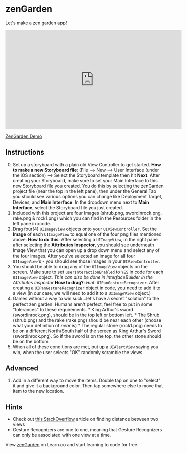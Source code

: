

# zenGarden

Let's make a zen garden app! 

<iframe width="560" height="315" src="https://www.youtube.com/embed/YmUNNvzSRrU?rel=0&modestbranding=1" frameborder="0" allowfullscreen></iframe><p><a href="https://www.youtube.com/watch?v=YmUNNvzSRrU">ZenGarden Demo</a></p>

## Instructions

  0. Set up a storyboard with a plain old View Controller to get started. **How to make a new Storyboard file**: (File --> New --> User Interface (under the iOS section) --> Select the Storyboard template then hit **Next**. After creating your Storyboard, make sure to set your Main Interface to this new Storyboard file you created. You do this by selecting the zenGarden project file (near the top in the left pane), then under the General Tab you should see various options you can change like Deployment Target, Devices, and **Main Interface**. In the dropdown menu next to **Main Interface**, select the Storyboard file you just created.
  1. Included with this project are four Images (shrub.png, swordinrock.png, rake.png & rock1.png) which you can find in the Resources folder in the left pane in xcode. 
  2. Drag four(4) `UIImageView` objects onto your `UIViewController`. Set the **Image** of each `UIImageView` to equal one of the four png files mentioned above. **How to do this**: After selecting a `UIImageView`, in the right pane after selecting the **Attributes Inspector**, you should see underneath Image View that you can open up a drop down menu and select any of the four images. After you've selected an image for all four `UIImageView`'s - you should see those images in your `UIViewController`. 
  3. You should be able to drag any of the `UIImageView` objects on the screen. Make sure to set `userInteractionEnabled` to `YES` in code for each `UIImageView` object. *This can also be done in InterfaceBuilder in the Attributes Inspector* **How to drag?**: *Hint*: `UIPanGestureRecognizer`. After creating a `UIPanGestureRecognizer` object in code, you need to add it to a view (in our case, we will need to add it to a `UIImageView` object.)
  4. Games without a way to win suck...let's have a secret "solution" to the perfect zen garden. Humans aren't perfect, feel free to put in some "tolerances" to these requirements.
    * King Arthur's sword (swordinrock.png), should be in the top left or bottom left.
    * The Shrub (shrub.png) and the rake (rake.png) should be near each other (choose what your definition of *near* is)
    * The regular stone (rock1.png) needs to be on a different North/South half of the screen as King Arthur's Sword (swordinrock.png). So if the sword is on the top, the other stone should be on the bottom.
  5. When all of these conditions are met, put up a `UIAlertView` saying you win, when the user selects "OK" randomly scramble the views.

## Advanced

  1. Add in a different way to move the items. Double tap on one to "select" it and give it a background color. Then tap somewhere else to move that item to the new location.
  
## Hints

  * Check out [this StackOverflow](http://stackoverflow.com/questions/19530283/how-do-i-detect-how-close-uiview-view-is-to-the-other-uiview) article on finding distance between two views
  * Gesture Recognizers are one to one, meaning that Gesture Recognizers can only be associated with one view at a time.

<p data-visibility='hidden'>View <a href='https://learn.co/lessons/zenGarden' title='zenGarden'>zenGarden</a> on Learn.co and start learning to code for free.</p>
